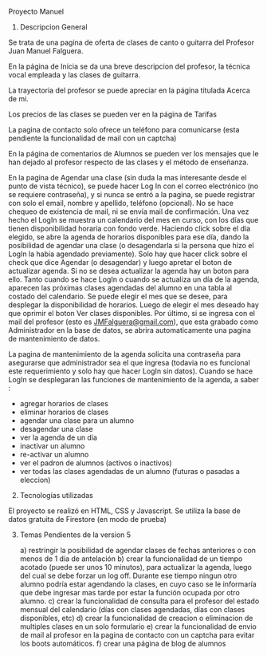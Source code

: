 Proyecto Manuel

1) Descripcion General

Se trata de una pagina de oferta de clases de canto o guitarra del Profesor Juan Manuel Falguera.

En la página de Inicia se da una breve descripcion del profesor, la técnica vocal empleada y las clases de guitarra.

La trayectoria del profesor se puede apreciar en la página titulada Acerca de mi.

Los precios de las clases se pueden ver en la página de Tarifas

La pagina de contacto solo ofrece un teléfono para comunicarse (esta pendiente la funcionalidad de mail con un captcha)

En la página de comentarios de Alumnos se pueden ver los mensajes que le han dejado al profesor respecto de las clases y el método de enseñanza.

En la pagina de Agendar una clase (sin duda la mas interesante desde el punto de vista técnico), se puede hacer Log In con el correo electrónico (no se requiere contraseña), y si nunca se entró a la pagina, se puede registrar con solo el email, nombre y apellido, teléfono (opcional). No se hace chequeo de existencia de mail, ni se envía mail de confirmación. 
Una vez hecho el LogIn se muestra un calendario del mes en curso, con los días que tienen disponibilidad horaria con fondo verde. Haciendo click sobre el día elegido, se abre la agenda de horarios disponibles para ese día, dando la posibilidad de agendar una clase (o desagendarla si la persona que hizo el LogIn la había agendado previamente). Solo hay que hacer click sobre el check que dice Agendar (o desagendar) y luego apretar el boton de actualizar agenda. Si no se desea actualizar la agenda hay un boton para ello. 
Tanto cuando se hace LogIn o cuando se actualiza un día de la agenda, aparecen las próximas clases agendadas del alumno en una tabla al costado del calendario.
Se puede elegir el mes que se desee, para desplegar la disponibilidad de horarios. Luego de elegir el mes deseado hay que oprimir el boton Ver clases disponibles.
Por último, si se ingresa con el mail del profesor (esto es JMFalguera@gmail.com), que esta grabado como Administrador en la base de datos, se abrira automaticamente una pagina de mantenimiento de datos.

La pagina de mantenimiento de la agenda solicita una contraseña para asegurarse que administrador sea el que ingresa (todavia no es funcional este requerimiento y solo hay que hacer LogIn sin datos).
Cuando se hace LogIn se desplegaran las funciones de mantenimiento de la agenda, a saber : 
* agregar horarios de clases
* eliminar horarios de clases
* agendar una clase para un alumno
* desagendar una clase
* ver la agenda de un día
* inactivar un alumno
* re-activar un alumno
* ver el padron de alumnos (activos o inactivos)
* ver todas las clases agendadas de un alumno (futuras o pasadas a eleccion)

2) Tecnologías utilizadas

El proyecto se realizó en HTML, CSS y Javascript. Se utiliza la base de datos gratuita de Firestore (en modo de prueba)

3) Temas Pendientes de la version 5

    a) restringir la posibilidad de agendar clases de fechas anteriores o con menos de 1 día de antelación
    b) crear la funcionalidad de un tiempo acotado (puede ser unos 10 minutos), para actualizar la agenda, luego del cual se debe forzar un log off. Durante ese tiempo ningun otro alumno podría estar agendando la clases, en cuyo caso se le informaría que debe ingresar mas tarde por estar la función ocupada por otro alumno.
    c) crear la funcionalidad de consulta para el profesor del estado mensual del calendario (días con clases agendadas, días con clases disponibles, etc)
    d) crear la funcionalidad de creacion o eliminacion de multiples clases en un solo formulario
    e) crear la funcionalidad de envio de mail al profesor en la pagina de contacto con un captcha para evitar los boots automáticos.
    f) crear una página de blog de alumnos


